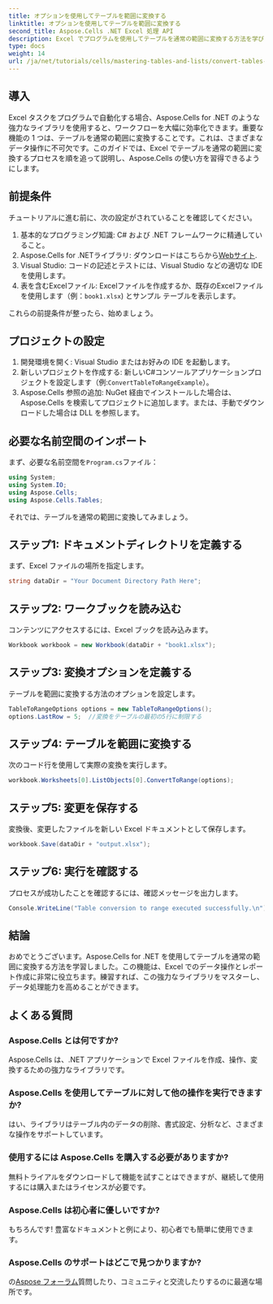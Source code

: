 ```yaml
---
title: オプションを使用してテーブルを範囲に変換する
linktitle: オプションを使用してテーブルを範囲に変換する
second_title: Aspose.Cells .NET Excel 処理 API
description: Excel でプログラムを使用してテーブルを通常の範囲に変換する方法を学びます。経験豊富な開発者でも初心者でも、このチュートリアルでは手順を追って説明します。
type: docs
weight: 14
url: /ja/net/tutorials/cells/mastering-tables-and-lists/convert-tables-to-range-with-options/
---
```

## 導入

Excel タスクをプログラムで自動化する場合、Aspose.Cells for .NET のような強力なライブラリを使用すると、ワークフローを大幅に効率化できます。重要な機能の 1 つは、テーブルを通常の範囲に変換することです。これは、さまざまなデータ操作に不可欠です。このガイドでは、Excel でテーブルを通常の範囲に変換するプロセスを順を追って説明し、Aspose.Cells の使い方を習得できるようにします。

## 前提条件

チュートリアルに進む前に、次の設定がされていることを確認してください。

1. 基本的なプログラミング知識: C# および .NET フレームワークに精通していること。
2.  Aspose.Cells for .NETライブラリ: ダウンロードはこちらから[Webサイト](https://releases.aspose.com/cells/net/).
3. Visual Studio: コードの記述とテストには、Visual Studio などの適切な IDE を使用します。
4. 表を含むExcelファイル: Excelファイルを作成するか、既存のExcelファイルを使用します（例：`book1.xlsx`) とサンプル テーブルを表示します。

これらの前提条件が整ったら、始めましょう。

## プロジェクトの設定

1. 開発環境を開く: Visual Studio またはお好みの IDE を起動します。
2. 新しいプロジェクトを作成する: 新しいC#コンソールアプリケーションプロジェクトを設定します（例:`ConvertTableToRangeExample`）。
3. Aspose.Cells 参照の追加: NuGet 経由でインストールした場合は、Aspose.Cells を検索してプロジェクトに追加します。または、手動でダウンロードした場合は DLL を参照します。

## 必要な名前空間のインポート

まず、必要な名前空間を`Program.cs`ファイル：

```csharp
using System;
using System.IO;
using Aspose.Cells;
using Aspose.Cells.Tables;
```

それでは、テーブルを通常の範囲に変換してみましょう。

## ステップ1: ドキュメントディレクトリを定義する

まず、Excel ファイルの場所を指定します。

```csharp
string dataDir = "Your Document Directory Path Here";
```

## ステップ2: ワークブックを読み込む

コンテンツにアクセスするには、Excel ブックを読み込みます。

```csharp
Workbook workbook = new Workbook(dataDir + "book1.xlsx");
```

## ステップ3: 変換オプションを定義する

テーブルを範囲に変換する方法のオプションを設定します。

```csharp
TableToRangeOptions options = new TableToRangeOptions();
options.LastRow = 5;  //変換をテーブルの最初の5行に制限する
```

## ステップ4: テーブルを範囲に変換する

次のコード行を使用して実際の変換を実行します。

```csharp
workbook.Worksheets[0].ListObjects[0].ConvertToRange(options);
```

## ステップ5: 変更を保存する

変換後、変更したファイルを新しい Excel ドキュメントとして保存します。

```csharp
workbook.Save(dataDir + "output.xlsx");
```

## ステップ6: 実行を確認する

プロセスが成功したことを確認するには、確認メッセージを出力します。

```csharp
Console.WriteLine("Table conversion to range executed successfully.\n");
```

## 結論

おめでとうございます。Aspose.Cells for .NET を使用してテーブルを通常の範囲に変換する方法を学習しました。この機能は、Excel でのデータ操作とレポート作成に非常に役立ちます。練習すれば、この強力なライブラリをマスターし、データ処理能力を高めることができます。

## よくある質問

### Aspose.Cells とは何ですか?  
Aspose.Cells は、.NET アプリケーションで Excel ファイルを作成、操作、変換するための強力なライブラリです。

### Aspose.Cells を使用してテーブルに対して他の操作を実行できますか?  
はい、ライブラリはテーブル内のデータの削除、書式設定、分析など、さまざまな操作をサポートしています。

### 使用するには Aspose.Cells を購入する必要がありますか?  
無料トライアルをダウンロードして機能を試すことはできますが、継続して使用するには購入またはライセンスが必要です。

### Aspose.Cells は初心者に優しいですか?  
もちろんです! 豊富なドキュメントと例により、初心者でも簡単に使用できます。

### Aspose.Cells のサポートはどこで見つかりますか?  
の[Aspose フォーラム](https://forum.aspose.com/c/cells/9)質問したり、コミュニティと交流したりするのに最適な場所です。